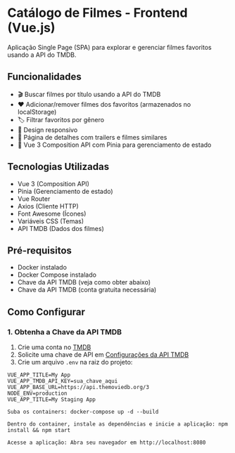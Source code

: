 # Catálogo de Filmes - Frontend (Vue.js)

Aplicação Single Page (SPA) para explorar e gerenciar filmes favoritos usando a API do TMDB.

## Funcionalidades

- 🎬 Buscar filmes por título usando a API do TMDB
- ❤️ Adicionar/remover filmes dos favoritos (armazenados no localStorage)
- 🏷️ Filtrar favoritos por gênero
- 📱 Design responsivo
- 🎥 Página de detalhes com trailers e filmes similares
- 🚀 Vue 3 Composition API com Pinia para gerenciamento de estado

## Tecnologias Utilizadas

- Vue 3 (Composition API)
- Pinia (Gerenciamento de estado)
- Vue Router
- Axios (Cliente HTTP)
- Font Awesome (Ícones)
- Variáveis CSS (Temas)
- API TMDB (Dados dos filmes)

## Pré-requisitos
- Docker instalado
- Docker Compose instalado
- Chave da API TMDB (veja como obter abaixo)
- Chave da API TMDB (conta gratuita necessária)

## Como Configurar

### 1. Obtenha a Chave da API TMDB

1. Crie uma conta no [TMDB](https://www.themoviedb.org/signup)
2. Solicite uma chave de API em [Configurações da API TMDB](https://www.themoviedb.org/settings/api)
3. Crie um arquivo `.env` na raiz do projeto:

```env
VUE_APP_TITLE=My App
VUE_APP_TMDB_API_KEY=sua_chave_aqui
VUE_APP_BASE_URL=https://api.themoviedb.org/3
NODE_ENV=production
VUE_APP_TITLE=My Staging App

Suba os containers: docker-compose up -d --build

Dentro do container, instale as dependências e inicie a aplicação: npm install && npm start

Acesse a aplicação: Abra seu navegador em http://localhost:8080
```